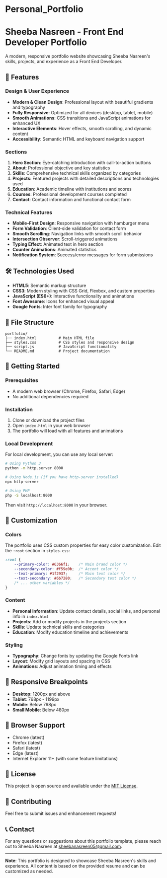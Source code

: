 
# Personal_Portfolio

# Sheeba Nasreen - Front End Developer Portfolio

A modern, responsive portfolio website showcasing Sheeba Nasreen's skills, projects, and experience as a Front End Developer.

## 🌟 Features

### Design & User Experience
- **Modern & Clean Design**: Professional layout with beautiful gradients and typography
- **Fully Responsive**: Optimized for all devices (desktop, tablet, mobile)
- **Smooth Animations**: CSS transitions and JavaScript animations for enhanced UX
- **Interactive Elements**: Hover effects, smooth scrolling, and dynamic content
- **Accessibility**: Semantic HTML and keyboard navigation support

### Sections
1. **Hero Section**: Eye-catching introduction with call-to-action buttons
2. **About**: Professional objective and key statistics
3. **Skills**: Comprehensive technical skills organized by categories
4. **Projects**: Featured projects with detailed descriptions and technologies used
5. **Education**: Academic timeline with institutions and scores
6. **Courses**: Professional development courses completed
7. **Contact**: Contact information and functional contact form

### Technical Features
- **Mobile-First Design**: Responsive navigation with hamburger menu
- **Form Validation**: Client-side validation for contact form
- **Smooth Scrolling**: Navigation links with smooth scroll behavior
- **Intersection Observer**: Scroll-triggered animations
- **Typing Effect**: Animated text in hero section
- **Counter Animations**: Animated statistics
- **Notification System**: Success/error messages for form submissions

## 🛠️ Technologies Used

- **HTML5**: Semantic markup structure
- **CSS3**: Modern styling with CSS Grid, Flexbox, and custom properties
- **JavaScript (ES6+)**: Interactive functionality and animations
- **Font Awesome**: Icons for enhanced visual appeal
- **Google Fonts**: Inter font family for typography

## 📁 File Structure

```
portfolio/
├── index.html          # Main HTML file
├── styles.css          # CSS styles and responsive design
├── script.js           # JavaScript functionality
└── README.md           # Project documentation
```

## 🚀 Getting Started

### Prerequisites
- A modern web browser (Chrome, Firefox, Safari, Edge)
- No additional dependencies required

### Installation
1. Clone or download the project files
2. Open `index.html` in your web browser
3. The portfolio will load with all features and animations

### Local Development
For local development, you can use any local server:

```bash
# Using Python 3
python -m http.server 8000

# Using Node.js (if you have http-server installed)
npx http-server

# Using PHP
php -S localhost:8000
```

Then visit `http://localhost:8000` in your browser.

## 🎨 Customization

### Colors
The portfolio uses CSS custom properties for easy color customization. Edit the `:root` section in `styles.css`:

```css
:root {
    --primary-color: #6366f1;    /* Main brand color */
    --secondary-color: #f59e0b;  /* Accent color */
    --text-primary: #1f2937;     /* Main text color */
    --text-secondary: #6b7280;   /* Secondary text color */
    /* ... other variables */
}
```

### Content
- **Personal Information**: Update contact details, social links, and personal info in `index.html`
- **Projects**: Add or modify projects in the projects section
- **Skills**: Update technical skills and categories
- **Education**: Modify education timeline and achievements

### Styling
- **Typography**: Change fonts by updating the Google Fonts link
- **Layout**: Modify grid layouts and spacing in CSS
- **Animations**: Adjust animation timing and effects

## 📱 Responsive Breakpoints

- **Desktop**: 1200px and above
- **Tablet**: 768px - 1199px
- **Mobile**: Below 768px
- **Small Mobile**: Below 480px

## 🔧 Browser Support

- Chrome (latest)
- Firefox (latest)
- Safari (latest)
- Edge (latest)
- Internet Explorer 11+ (with some feature limitations)

## 📄 License

This project is open source and available under the [MIT License](LICENSE).

## 🤝 Contributing

Feel free to submit issues and enhancement requests!

## 📞 Contact

For any questions or suggestions about this portfolio template, please reach out to Sheeba Nasreen at sheebanasreen05@gmail.com.

---

**Note**: This portfolio is designed to showcase Sheeba Nasreen's skills and experience. All content is based on the provided resume and can be customized as needed. 

